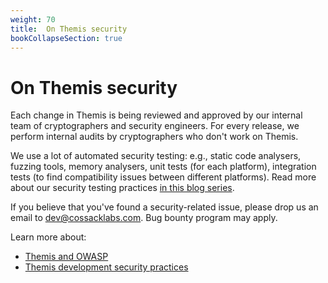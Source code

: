 ```yaml
---
weight: 70
title:  On Themis security
bookCollapseSection: true
---
```


# On Themis security

Each change in Themis is being reviewed and approved
by our internal team of cryptographers and security engineers.
For every release, we perform internal audits by cryptographers who don't work on Themis.

We use a lot of automated security testing:
e.g., static code analysers, fuzzing tools, memory analysers, unit tests (for each platform),
integration tests (to find compatibility issues between different platforms).
Read more about our security testing practices
[in this blog series](https://dev.to/cossacklabs/automated-software-security-testing-for-devs-part-1-gcf).

If you believe that you've found a security-related issue,
please drop us an email to [dev@cossacklabs.com](mailto:dev@cossacklabs.com).
Bug bounty program may apply.

Learn more about:

  - [Themis and OWASP](/themis/security/owasp/)
  - [Themis development security practices](/themis/security/dev-security-practices/)
